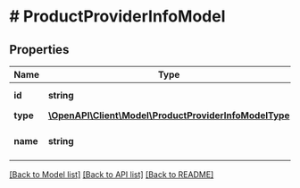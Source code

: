 # # ProductProviderInfoModel

## Properties

Name | Type | Description | Notes
------------ | ------------- | ------------- | -------------
**id** | **string** | Product provider ID. | [optional] [readonly]
**type** | [**\OpenAPI\Client\Model\ProductProviderInfoModelType**](ProductProviderInfoModelType.md) |  | [optional]
**name** | **string** | Product provider name. | [optional] [readonly]

[[Back to Model list]](../../README.md#models) [[Back to API list]](../../README.md#endpoints) [[Back to README]](../../README.md)
